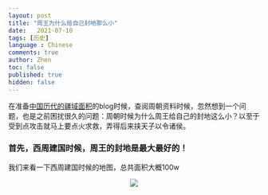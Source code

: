 ```yaml
---
layout: post
title: "周王为什么给自己封地那么小"
date:   2021-07-10
tags: [历史]
language : Chinese
comments: true
author: Zhen
toc: false
published: true
hidden: false
---
```

在准备[中国历代的疆域面积](/中国历代的疆域面积)的blog时候，查阅周朝资料时候，忽然想到一个问题，也是之前困扰很久的问题：周朝时候为什么周王给自己的封地这么小？以至于受到点攻击就马上要点火求救，弄得后来挟天子以令诸侯。

### 首先，西周建国时候，周王的封地是最大最好的！
我们来看一下西周建国时候的地图，总共面积大概100w
<p align="center"> <img src="{{ site.imageurl }}/中国疆域1.png"> </p> 
<!--stackedit_data:
eyJoaXN0b3J5IjpbLTExMTE0NDkwMV19
-->